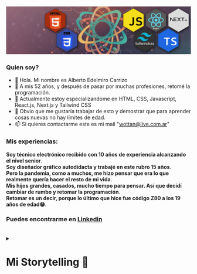 ![mi imagen](/Linkedin2025.jpg)

### Quien soy?

- 👋 Hola. Mi nombre es Alberto Edelmiro Carrizo
- 👀 A mis 52 años, y después de pasar por muchas profesiones, retomé la programación.
- 🌱 Actualmente estoy especializandome en HTML, CSS, Javascript, React.js, Next.js y Tailwind CSS
- 💞️ Obvio que me gustaría trabajar de esto y demostrar que para aprender cosas nuevas no hay límites de edad.
- 📫 Si quieres contactarme este es mi mail "wottan@live.com.ar"

### Mis experiencias:

**Soy técnico electrónico recibido con 10 años de experiencia alcanzando el nivel senior**.  
**Soy diseñador gráfico autodidacta y trabajé en este rubro 15 años**.  
**Pero la pandemia, como a muchos, me hizo pensar que era lo que realmente quería hacer el resto de mi vida**.  
**Mis hijos grandes, casados, mucho tiempo para pensar. Así que decidí cambiar de rumbo y retomar la programación**.  
**Retomar es un decir, porque lo último que hice fue código Z80 a los 19 años de edad😁**.  

### Puedes encontrarme en [Linkedin](https://www.linkedin.com/in/alberto-edelmiro-carrizo-7639a186/)  
<br>
<details>
<summary><h1>Mi Storytelling 📜</h1></summary>

### De la Cocina al Código: La Historia de un Creador  

En un rincón de Argentina, entre aromas de comida vegana y líneas de código, nace la historia de Alberto Edelmiro Carrizo, un apasionado creador con una trayectoria única. Técnico electrónico de formación, diseñador multimedia por vocación y programador por decisión, Alberto ha sabido reinventarse una y otra vez, convirtiendo cada obstáculo en una oportunidad.
Durante años, diseñó, reparó computadoras, equipos de radio y exploró el mundo del diseño gráfico, hasta que un día, impulsado por su espíritu autodidacta y su amor por la tecnología, decidió dar un giro radical: del diseño al desarrollo web. No fue un camino fácil, pero su disciplina y pasión lo llevaron a especializarse en Next.js, React y Tailwind CSS, convirtiéndose en un desarrollador capaz de transformar ideas en productos digitales funcionales.  

### UmamiVeg y la Fusión de sus Pasiones
El emprendimiento de comida vegana que fundó, UmamiVeg, no solo es una expresión de su estilo de vida, sino también el laboratorio donde prueba y mejora sus habilidades técnicas. Lo que comenzó como una necesidad gastronómica se convirtió en una oportunidad para aplicar el desarrollo web en el mundo real. Su CMS personalizado, ahora en funcionamiento, ha facilitado la gestión de menús y pedidos, recibiendo elogios por su eficiencia.  

### Un Desarrollador con Enfoque Práctico
Alberto no se queda en la teoría. Sus proyectos, como Groundhog Weather, la web de cotización del dólar y su sistema de gestión para restaurantes, reflejan su enfoque práctico: resolver problemas con código limpio y funcional. Su habilidad para optimizar procesos y simplificar tareas lo ha llevado a explorar soluciones innovadoras, como la generación de enlaces automáticos de WhatsApp para pedidos.  

### La Búsqueda de Nuevas Oportunidades
Hoy, con una sólida base en desarrollo web, Alberto está listo para llevar su talento a nuevos desafíos. Enfocado en mejorar su presencia en LinkedIn, busca oportunidades para aplicar su conocimiento en proyectos que le permitan crecer profesionalmente y aportar soluciones reales. Su objetivo es claro: convertirse en un desarrollador clave en el mundo digital, sin perder la esencia de su creatividad y resiliencia.  

### El Mensaje de su Marca Personal
La historia de Alberto no es solo la de un programador en formación, sino la de un creador que nunca deja de aprender y adaptarse. Su marca personal se construye sobre tres pilares:  

🔹 Resiliencia: Se reinventa y supera desafíos constantemente.  

🔹 Eficiencia: No busca soluciones complicadas, sino las más efectivas.  

🔹 Pasión: Desde la cocina hasta el código, cada proyecto lleva su sello.  

El camino sigue abierto, y su próximo gran proyecto está a la vuelta de la esquina.
</details>

